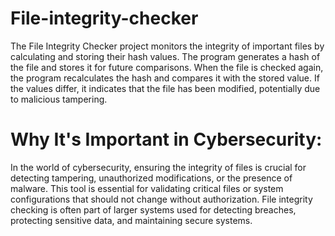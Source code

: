 # File-integrity-checker

 The File Integrity Checker project monitors the integrity of important files by calculating and storing their hash values. The program generates a hash of the file and stores it for future comparisons. When the file is checked again, the program recalculates the hash and compares it with the stored value. If the values differ, it indicates that the file has been modified, potentially due to malicious tampering.

# Why It's Important in Cybersecurity:
In the world of cybersecurity, ensuring the integrity of files is crucial for detecting tampering, unauthorized modifications, or the presence of malware. This tool is essential for validating critical files or system configurations that should not change without authorization. File integrity checking is often part of larger systems used for detecting breaches, protecting sensitive data, and maintaining secure systems.
